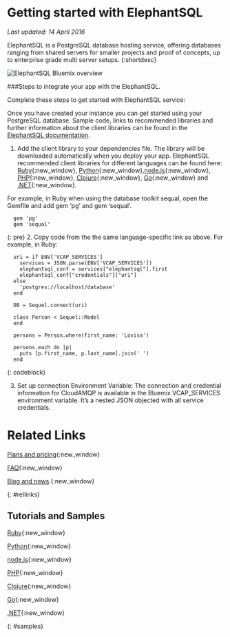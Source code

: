 
# Getting started with ElephantSQL
*Last updated: 14 April 2016*

<!-- Short description: REQUIRED
The short description section should include one to two sentences describing why a developer would want to use your service in an app. This should be conversational style. For search engine optimization, include the service long name and "Bluemix". Keep the {: shortdesc} after the first paragraph so that the framework renders it properly.

Examples: -->
ElephantSQL is a PostgreSQL database hosting service, offering databases ranging from shared servers for smaller projects and proof of concepts, up to enterprise grade multi server setups. 
{:shortdesc}

<!-- If overview content is required, do not include it here. Put it in a separate "## About" section below the task section. -->

<!-- Task section: REQUIRED
The task section includes steps to integrate the service into the app.  
- With task-based, technical information, reduce the conversational style in favor of succinct and direct instructions.
- DO include the basic, most-common-use scenario steps to use the service or integrate it into the app. 
- DO NOT include steps to add the service from the Bluemix catalog; we assume that the user already took steps in the UI to add the service. 
- DO include code snippets in all languages that can be copied, as well as VCAP service info.  
- For additional tasks like configuring, managing, etc., add a task section (## Gerund_task_title) below the task section or "About" section if used. Use a task title such as "Configuring x", "Administering y", "Managing z". -->

<!-- You can include an optional prerequisites paragraph for any prerequisites to be met before integrating the service. For example: -->


![ElephantSQL Bluemix overview](https://github.com/IBM-Bluemix/docs-services/blob/lovisajohansson-index/services/ElephantSQL/elephantsql_bluemix.png "Bluemix ElephantSQL overview")

<!-- Include a sentence to briefly introduce the steps. Examples: -->

###Steps to integrate your app with the ElephantSQL.

Complete these steps to get started with ElephantSQL service:

<!-- Use ordered list markup for the step section. For code examples: 
- use three backticks ahead of and after the example (```)
- For copyable code snippet, multi-line, include {: codeblock} following the last set of backticks. A copy button will display in framework in output.
- For copyable command, single line, include {: pre} following the last set of backticks. When displayed, it will show "$" at the beginning of the command example and a copy button, but the copy button will include just the command example.
- For non-copyable output snippet, include {: screen} following the last set of backticks.
 -->

Once you have created your instance you can get started using your PostgreSQL database.
Sample code, links to recommended libraries and further information about the client libraries can be found in the [ElephantSQL documentation](http://www.elephantsql.com/docs/index.html).

1. Add the client library to your dependencies file. The library will be downloaded automatically when you deploy your app. ElephantSQL recommended client libraries for different languages can be found here:  [Ruby](http://www.elephantsql.com/docs/ruby.html){:new_window}, [Python](http://www.elephantsql.com/docs/python.html){:new_window},[node.js](http://www.elephantsql.com/docs/nodejs.html){:new_window}, [PHP](http://www.elephantsql.com/docs/php.html){:new_window}, [Clojure](http://www.elephantsql.com/docs/clojure.html){:new_window}, [Go](http://www.elephantsql.com/docs/go.html){:new_window} and [.NET](http://www.elephantsql.com/docs/dotnet.html){:new_window}. 
 

For example, in Ruby when using the database toolkit sequal, open the Gemfile and add gem ‘pg’ and gem ‘sequal’.
```
  gem 'pg'
  gem 'sequal'
```
  {: pre}
2.  Copy code from the the same language-specific link as above. For example, in Ruby: 
```
  uri = if ENV['VCAP_SERVICES']
    services = JSON.parse(ENV['VCAP_SERVICES'])
    elephantsql_conf = services["elephantsql"].first
    elephantsql_conf["credentials"]["uri"]
  else
    'postgres://localhost/database'
  end

  DB = Sequel.connect(uri)

  class Person < Sequel::Model
  end
 
  persons = Person.where(first_name: 'Lovisa')

  persons.each do |p|
    puts [p.first_name, p.last_name].join(' ')
  end
```
{: codeblock}

3. Set up connection Environment Variable: The connection and credential information for CloudAMQP is available in the Bluemix VCAP_SERVICES environment variable. It’s a nested JSON objected with all service credentials. 

<!-- Related links section: REQUIRED.
Related links display in the upper right of the getting started page. 
Ensure that you retain the lowercase anchor IDs (eg. {: #rellinks}) as shown in this template. These are used as IDs during transform and the doc framework keys off the IDs for display. 
The headings coded here are not actually used. The doc framework provides the correct headings. 
Also ensure that the related links stay in position at the end of this file or the doc framework will not display them properly.
Use {:new_window} for external links to open a new window.-->
<!-- Please delete all comments within the related links section to avoid breaking the build. Thanks. -->
# Related Links
[Plans and pricing](http://www.elephantsql.com/plans.html){:new_window}

[FAQ](http://www.elephantsql.com/docs/faq.html){:new_window}

[Blog and news](http://www.elephantsql.com/blog/index.html) {:new_window}

{: #rellinks}
## Tutorials and Samples

[Ruby](http://www.elephantsql.com/docs/ruby.html){:new_window}

[Python](http://www.elephantsql.com/docs/python.html){:new_window}

[node.js](http://www.elephantsql.com/docs/nodejs.html){:new_window}

[PHP](http://www.elephantsql.com/docs/php.html){:new_window}

[Clojure](http://www.elephantsql.com/docs/clojure.html){:new_window}

[Go](http://www.elephantsql.com/docs/go.html){:new_window}

[.NET](http://www.elephantsql.com/docs/dotnet.html){:new_window}

{: #samples}


